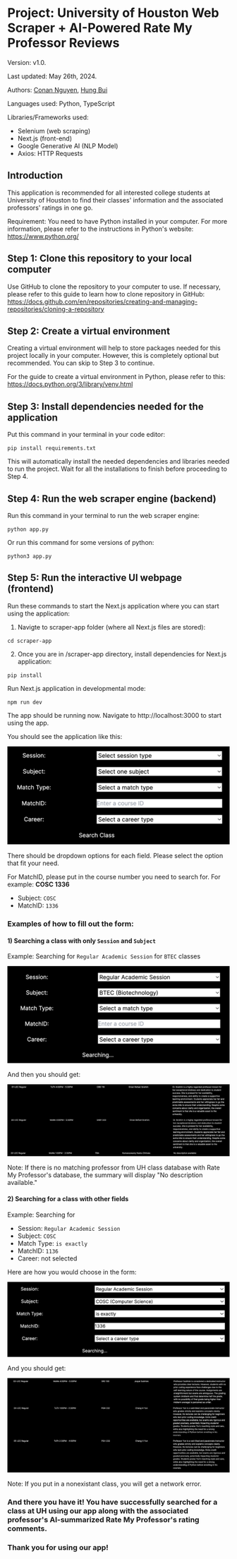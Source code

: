 # Project: University of Houston Web Scraper + AI-Powered Rate My Professor Reviews
Version: v1.0.

Last updated: May 26th, 2024.

Authors: [Conan Nguyen](https://github.com/conan-nhat-nguyen), [Hung Bui](https://github.com/hungqbui)

Languages used: Python, TypeScript

Libraries/Frameworks used:
  - Selenium (web scraping)
  - Next.js (front-end)
  - Google Generative AI (NLP Model)
  - Axios: HTTP Requests

## Introduction

This application is recommended for all interested college students at University of Houston to find their classes' information and the associated professors' ratings in one go. 

Requirement: You need to have Python installed in your computer. For more information, please refer to the instructions in Python's website: https://www.python.org/ 

## Step 1: Clone this repository to your local computer

Use GitHub to clone the repository to your computer to use.
If necessary, please refer to this guide to learn how to clone repository in GitHub: 
https://docs.github.com/en/repositories/creating-and-managing-repositories/cloning-a-repository

## Step 2: Create a virtual environment
Creating a virtual environment will help to store packages needed for this project locally in your computer. However, this is completely optional but recommended. You can skip to Step 3 to continue.

For the guide to create a virtual environment in Python, please refer to this: https://docs.python.org/3/library/venv.html

## Step 3: Install dependencies needed for the application

Put this command in your terminal in your code editor:
```
pip install requirements.txt
```
This will automatically install the needed dependencies and libraries needed to run the project. Wait for all the installations to finish before proceeding to Step 4.

## Step 4: Run the web scraper engine (backend)

Run this command in your terminal to run the web scraper engine:
```
python app.py
```
Or run this command for some versions of python:
```
python3 app.py
```

## Step 5: Run the interactive UI webpage (frontend)
Run these commands to start the Next.js application where you can start using the application:

1. Navigte to scraper-app folder (where all Next.js files are stored):
```
cd scraper-app
```
2. Once you are in /scraper-app directory, install dependencies for Next.js application:
```
pip install
```

Run Next.js application in developmental mode:
```
npm run dev
```
The app should be running now. Navigate to http://localhost:3000 to start using the app.

You should see the application like this:

![sample form](https://github.com/conan-nhat-nguyen/uh-web-scraper-app/blob/main/images/form.png)

There should be dropdown options for each field. Please select the option that fit your need. 

For MatchID, please put in the course number you need to search for. For example: **COSC 1336**
- Subject: ```COSC```
- MatchID: ```1336```
  
### Examples of how to fill out the form:
#### 1) Searching a class with only ```Session``` and ```Subject```

Example: Searching for ```Regular Academic Session``` for ```BTEC``` classes

![Searching for BTEC Classes](https://github.com/conan-nhat-nguyen/uh-web-scraper-app/blob/main/images/form1_searching_BTEC.png)

And then you should get: 

![Results for BTEC Classes](https://github.com/conan-nhat-nguyen/uh-web-scraper-app/blob/main/images/form1_result_BTEC.png)

Note: If there is no matching professor from UH class database with Rate My Professor's database, the summary will display "No description available."


#### 2) Searching for a class with other fields

Example: Searching for 
- Session: ```Regular Academic Session```
- Subject: ```COSC```
- Match Type: ```is exactly```
- MatchID: ```1136```
- Career: not selected

Here are how you would choose in the form: 

![Searching for COSC Classes](https://github.com/conan-nhat-nguyen/uh-web-scraper-app/blob/main/images/form2_searching_COSC1136.png)

And you should get: 

![Result for COSC Classes](https://github.com/conan-nhat-nguyen/uh-web-scraper-app/blob/main/images/form2_result_COSC1136.png)

Note: If you put in a nonexistant class, you will get a network error.


### And there you have it! You have successfully searched for a class at UH using our app along with the associated professor's AI-summarized Rate My Professor's rating comments.

### Thank you for using our app! 
